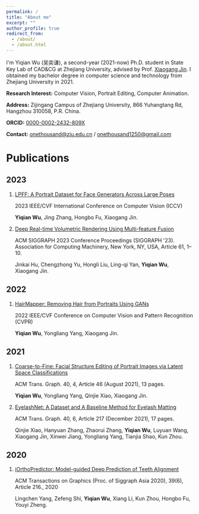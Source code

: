 ```yaml
---
permalink: /
title: "About me"
excerpt: ""
author_profile: true
redirect_from: 
  - /about/
  - /about.html
---
```



I'm Yiqian Wu (吴奕谦), a second-year (2021-now) Ph.D. student in State Key Lab of CAD&CG at Zhejiang University, advised by Prof. [Xiaogang Jin](http://www.cad.zju.edu.cn/home/jin). I obtained my bachelor degree in computer science and technology from Zhejiang University in 2021.

**Research Interest:** Computer Vision, Portrait Editing, Computer Animation.

**Address:** Zijingang Campus of Zhejiang University, 866 Yuhangtang Rd, Hangzhou 310058, P.R. China.

**ORCID:** [0000-0002-2432-809X](https://orcid.org/0000-0002-2432-809X)

**Contact:** [onethousand@zju.edu.cn](mailto:onethousand@zju.edu.cn) / [onethousand1250@gmail.com](mailto:onethousand1250@gmail.com)





# Publications

## 2023

1. [LPFF: A Portrait Dataset for Face Generators Across Large Poses](https://onethousandwu.com/publication/lpff-dataset)

   2023 IEEE/CVF International Conference on Computer Vision (ICCV)

   **Yiqian Wu**, Jing Zhang, Hongbo Fu, Xiaogang Jin.

2. [Deep Real-time Volumetric Rendering Using Multi-feature Fusion](https://onethousandwu.com/publication/mrpnn)

   ACM SIGGRAPH 2023 Conference Proceedings (SIGGRAPH '23). Association for Computing Machinery, New York, NY, USA, Article 61, 1–10.

   Jinkai Hu, Chengzhong Yu, Hongli Liu, Ling-qi Yan, **Yiqian Wu**, Xiaogang Jin.

   

## 2022

1. [HairMapper: Removing Hair from Portraits Using GANs](https://onethousandwu.com/publication/hair_mapper_cvpr2022)

   2022 IEEE/CVF Conference on Computer Vision and Pattern Recognition (CVPR) 

   **Yiqian Wu**, Yongliang Yang, Xiaogang Jin.



## 2021

1. [Coarse-to-Fine: Facial Structure Editing of Portrait Images via Latent Space Classifications](https://onethousandwu.com/publication/coarse-to-fine)

   ACM Trans. Graph. 40, 4, Article 46 (August 2021), 13 pages.

   **Yiqian Wu**, Yongliang Yang, Qinjie Xiao, Xiaogang Jin.

2. [EyelashNet: A Dataset and A Baseline Method for Eyelash Matting](https://onethousandwu.com/publication/eyelashnet)

   ACM Trans. Graph. 40, 6, Article 217 (December 2021), 17 pages.

   Qinjie Xiao, Hanyuan Zhang, Zhaorui Zhang, **Yiqian Wu**, Luyuan Wang, Xiaogang Jin, Xinwei Jiang, Yongliang Yang, Tianjia Shao, Kun Zhou.



## 2020

1. [iOrthoPredictor: Model-guided Deep Prediction of Teeth Alignment](https://onethousandwu.com/publication/iothopredictor)

   ACM Transactions on Graphics (Proc. of Siggraph Asia 2020), 39(6), Article 216., 2020

   Lingchen Yang, Zefeng Shi, **Yiqian Wu**, Xiang Li, Kun Zhou, Hongbo Fu, Youyi Zheng.
